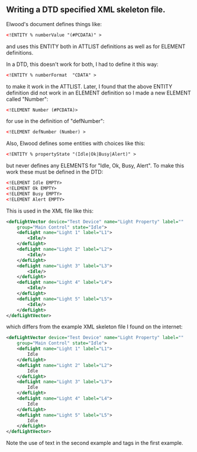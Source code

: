 ## Writing a DTD specified XML skeleton file.

Elwood's document defines things like:
```XML
<!ENTITY % numberValue "(#PCDATA)" >
```
and uses this ENTITY both in ATTLIST definitions as well as for ELEMENT definitions.

In a DTD, this doesn't work for both, I had to define it this way:
```XML
<!ENTITY % numberFormat  "CDATA" >
```
to make it work in the ATTLIST.  Later, I found that the above ENTITY definition did
not work in an ELEMENT definition so I made a new ELEMENT called "Number":
```XML
<!ELEMENT Number (#PCDATA)>
```
for use in the definition of "defNumber":
```XML
<!ELEMENT defNumber (Number) >
```

Also, Elwood defines some entities with choices like this:
```XML
<!ENTITY % propertyState "(Idle|Ok|Busy|Alert)" >
```
but never defines any ELEMENTS for "Idle, Ok, Busy, Alert".
To make this work these must be defined in the DTD:
```XML
<!ELEMENT Idle EMPTY>
<!ELEMENT Ok EMPTY>
<!ELEMENT Busy EMPTY>
<!ELEMENT Alert EMPTY>
```
This is used in the XML file like this:
```XML
<defLightVector device="Test Device" name="Light Property" label=""
    group="Main Control" state="Idle">
    <defLight name="Light 1" label="L1">
        <Idle/>
    </defLight>
    <defLight name="Light 2" label="L2">
        <Idle/>
    </defLight>
    <defLight name="Light 3" label="L3">
        <Idle/>
    </defLight>
    <defLight name="Light 4" label="L4">
        <Idle/>
    </defLight>
    <defLight name="Light 5" label="L5">
        <Idle/>
    </defLight>
</defLightVector>
```
which differs from the example XML skeleton file I found on the internet:
```XML
<defLightVector device="Test Device" name="Light Property" label=""
    group="Main Control" state="Idle">
    <defLight name="Light 1" label="L1">
        Idle
    </defLight>
    <defLight name="Light 2" label="L2">
        Idle
    </defLight>
    <defLight name="Light 3" label="L3">
        Idle
    </defLight>
    <defLight name="Light 4" label="L4">
        Idle
    </defLight>
    <defLight name="Light 5" label="L5">
        Idle
    </defLight>
</defLightVector>
```
Note the use of text in the second example and tags in the first example.
